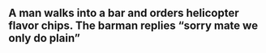 ## A man walks into a bar and orders helicopter flavor chips. The barman replies “sorry mate we only do plain”
